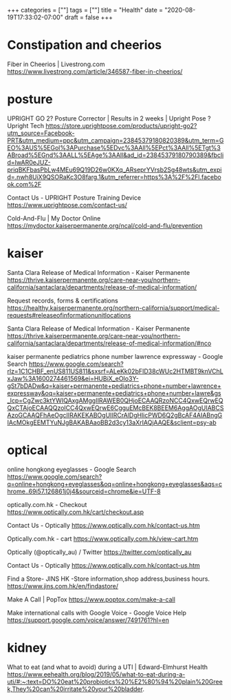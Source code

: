 +++
categories = [""]
tags = [""]
title = "Health"
date = "2020-08-19T17:33:02-07:00"
draft = false
+++

# Constipation and cheerios
Fiber in Cheerios | Livestrong.com
https://www.livestrong.com/article/346587-fiber-in-cheerios/

# posture

UPRIGHT GO 2? Posture Corrector | Results in 2 weeks | Upright Pose ? Upright Tech
https://store.uprightpose.com/products/upright-go2?utm_source=Facebook-PRT&utm_medium=ppc&utm_campaign=23845379180820389&utm_term=GEO%3AUS%5EGol%3APurchase%5EDvc%3AAll%5EPct%3AAll%5ETgt%3ABroad%5EGnd%3AALL%5EAge%3AAll&ad_id=23845379180790389&fbclid=IwAR0eJUZ-priqBKFbasPbLw4MEu69Q19D26w0KXq_ARseprYVrsb2Sg48wts&utm_expid=.nwh8UiX9QSORaKc3O8farg.1&utm_referrer=https%3A%2F%2Fl.facebook.com%2F

Contact Us - UPRIGHT Posture Training Device
https://www.uprightpose.com/contact-us/

Cold-And-Flu | My Doctor Online
https://mydoctor.kaiserpermanente.org/ncal/cold-and-flu/prevention

# kaiser

Santa Clara Release of Medical Information - Kaiser Permanente
https://thrive.kaiserpermanente.org/care-near-you/northern-california/santaclara/departments/release-of-medical-information/

Request records, forms & certifications
https://healthy.kaiserpermanente.org/northern-california/support/medical-requests#releaseofinformationunitlocations

Santa Clara Release of Medical Information - Kaiser Permanente
https://thrive.kaiserpermanente.org/care-near-you/northern-california/santaclara/departments/release-of-medical-information/#nco

kaiser permanente pediatrics phone number lawrence expressway - Google Search
https://www.google.com/search?rlz=1C1CHBF_enUS811US811&sxsrf=ALeKk02bFID38cWUc2HTMBT9knVChLxJaw%3A1600274461569&ei=HUBiX_eOIo3Y-gSt7bDADw&q=kaiser+permanente+pediatrics+phone+number+lawrence+expressway&oq=kaiser+permanente+pediatrics+phone+number+lawre&gs_lcp=CgZwc3ktYWIQAxgAMggIIRAWEB0QHjoECAAQRzoNCC4QxwEQrwEQQxCTAjoECAAQQzoICC4QxwEQrwE6CgguEMcBEK8BEEM6AggAOgUIABCSAzoGCAAQFhAeOgcIIRAKEKABOgUIIRCrAlDgHlicPWD6Q2gBcAF4AIABngGIAcMOkgEEMTYuNJgBAKABAaoBB2d3cy13aXrIAQjAAQE&sclient=psy-ab

# optical

online hongkong eyeglasses - Google Search
https://www.google.com/search?q=online+hongkong+eyeglasses&oq=online+hongkong+eyeglasses&aqs=chrome..69i57.126861j0j4&sourceid=chrome&ie=UTF-8

optically.com.hk - Checkout
https://www.optically.com.hk/cart/checkout.asp

Contact Us - Optically
https://www.optically.com.hk/contact-us.htm

Optically.com.hk - cart
https://www.optically.com.hk/view-cart.htm

Optically (@optically_au) / Twitter
https://twitter.com/optically_au

Contact Us - Optically
https://www.optically.com.hk/contact-us.htm

Find a Store- JINS HK -Store information,shop address,business hours.
https://www.jins.com.hk/en/findastore/

Make A Call | PopTox
https://www.poptox.com/make-a-call

Make international calls with Google Voice - Google Voice Help
https://support.google.com/voice/answer/7491761?hl=en

# kidney

What to eat (and what to avoid) during a UTI | Edward-Elmhurst Health
https://www.eehealth.org/blog/2019/05/what-to-eat-during-a-uti/#:~:text=DO%20eat%20probiotics%20%E2%80%94%20plain%20Greek,They%20can%20irritate%20your%20bladder.
